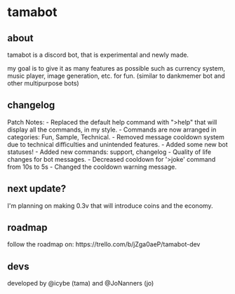 # tamabot

<h2> about </h2>
tamabot is a discord bot, that is experimental and newly made.

my goal is to give it as many features as possible such as currency system, music player, image generation, etc. for fun.
(similar to dankmemer bot and other multipurpose bots)

<h2> changelog </h2>
Patch Notes:
- Replaced the default help command with ">help" that will display all the commands, in my style.
- Commands are now arranged in categories: Fun, Sample, Technical.
- Removed message cooldown system due to technical difficulties and unintended features.
- Added some new bot statuses!
- Added new commands: support, changelog
- Quality of life changes for bot messages.
- Decreased cooldown for '>joke' command from 10s to 5s
- Changed the cooldown warning message.

<h2> next update? </h2>
I'm planning on making 0.3v that will introduce coins and the economy.

<h2> roadmap </h2>
follow the roadmap on: https://trello.com/b/jZga0aeP/tamabot-dev

<h2> devs </h2>
developed by @icybe (tama) and @JoNanners (jo)
